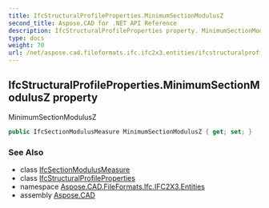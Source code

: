 ```yaml
---
title: IfcStructuralProfileProperties.MinimumSectionModulusZ
second_title: Aspose.CAD for .NET API Reference
description: IfcStructuralProfileProperties property. MinimumSectionModulusZ
type: docs
weight: 70
url: /net/aspose.cad.fileformats.ifc.ifc2x3.entities/ifcstructuralprofileproperties/minimumsectionmodulusz/
---
```

## IfcStructuralProfileProperties.MinimumSectionModulusZ property

MinimumSectionModulusZ

```csharp
public IfcSectionModulusMeasure MinimumSectionModulusZ { get; set; }
```

### See Also

* class [IfcSectionModulusMeasure](../../../aspose.cad.fileformats.ifc.ifc2x3.types/ifcsectionmodulusmeasure/)
* class [IfcStructuralProfileProperties](../)
* namespace [Aspose.CAD.FileFormats.Ifc.IFC2X3.Entities](../../ifcstructuralprofileproperties/)
* assembly [Aspose.CAD](../../../)



